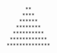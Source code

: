           **
         ****
        ******
       ********
      **********
     ************
    **************

